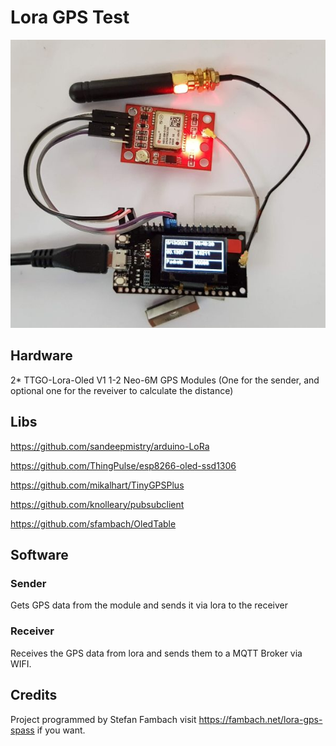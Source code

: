 # Lora GPS Test

![Project Image](https://github.com/sfambach/esp32/blob/master/project/LoraGPSRangeTest/img/EspLora32GPSProjectCombination.jpg)

## Hardware 
2* TTGO-Lora-Oled V1
1-2 Neo-6M GPS Modules (One for the sender, and optional one for the reveiver to calculate the distance)


## Libs
<p><a href="https://github.com/sandeepmistry/arduino-LoRa">https://github.com/sandeepmistry/arduino-LoRa</a></p>
<p><a href="https://github.com/ThingPulse/esp8266-oled-ssd1306">https://github.com/ThingPulse/esp8266-oled-ssd1306</a></p>
<p><a href="https://github.com/mikalhart/TinyGPSPlus">https://github.com/mikalhart/TinyGPSPlus</a></p>
<p><a href="https://github.com/knolleary/pubsubclient">https://github.com/knolleary/pubsubclient</a></p>
<p><a href="https://github.com/sfambach/OledTable">https://github.com/sfambach/OledTable</a></p>


## Software
### Sender
Gets GPS data from the module and sends it via lora to the receiver

### Receiver
Receives the GPS data from lora and sends them to a MQTT Broker via WIFI. 

## Credits
Project programmed by Stefan Fambach visit https://fambach.net/lora-gps-spass if you want. 
